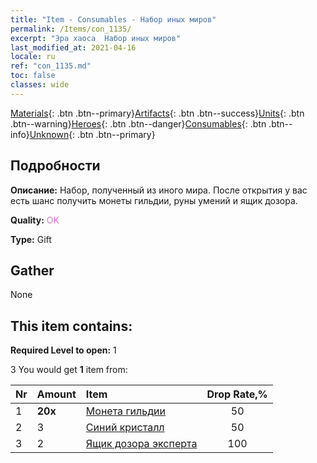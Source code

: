 ```yaml
---
title: "Item - Consumables - Набор иных миров"
permalink: /Items/con_1135/
excerpt: "Эра хаоса  Набор иных миров"
last_modified_at: 2021-04-16
locale: ru
ref: "con_1135.md"
toc: false
classes: wide
---
```

 [Materials](/ru/Items/){: .btn .btn--primary}[Artifacts](/ru/Items/Artifacts/){: .btn .btn--success}[Units](/ru/Items/Units/){: .btn .btn--warning}[Heroes](/ru/Items/Heroes/){: .btn .btn--danger}[Consumables](/ru/Items/Consumables/){: .btn .btn--info}[Unknown](/ru/Items/Unknown/){: .btn .btn--primary}

## Подробности
 **Описание:** Набор, полученный из иного мира. После открытия у вас есть шанс получить монеты гильдии, руны умений и ящик дозора.

 **Quality:** <span style="color: #DA70D6">OK</span>

 **Type:** Gift

## Gather

  None

## This item contains:

 **Required Level to open:** 1

 3 You would get **1** item  from:

  | Nr | Amount |     Item    | Drop Rate,% |
  |:---|:-------|:------------|:---------:|
  | 1 |  **20x** | [Монета гильдии](/ru/Items/con_896/) | 50 | 
  | 2 | 3 | [Синий кристалл](/ru/Items/con_716/) | 50 | 
  | 3 | 2 | [Ящик дозора эксперта](/ru/Items/con_767/) | 100 | 
